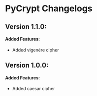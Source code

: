 # PyCrypt Changelogs

## Version 1.1.0:
#### Added Features:
- Added vigenère cipher

## Version 1.0.0:
#### Added Features:
- Added caesar cipher